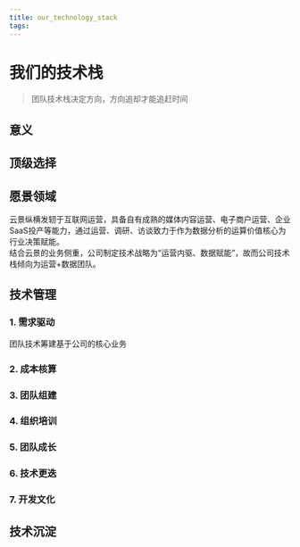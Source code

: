 ```yaml
---
title: our_technology_stack
tags:
---
```


# 我们的技术栈

> 团队技术栈决定方向，方向追却才能追赶时间

## 意义  

## 顶级选择  

## 愿景领域  

云景纵横发轫于互联网运营，具备自有成熟的媒体内容运营、电子商户运营、企业SaaS投产等能力，通过运营、调研、访谈致力于作为数据分析的运算价值核心为行业决策赋能。  
结合云景的业务侧重，公司制定技术战略为“运营内驱、数据赋能”，故而公司技术栈倾向为运营+数据团队。  

## 技术管理  

### 1. 需求驱动  

团队技术筹建基于公司的核心业务

### 2. 成本核算  

### 3. 团队组建  

### 4. 组织培训  

### 5. 团队成长  

### 6. 技术更迭  

### 7. 开发文化  

## 技术沉淀  